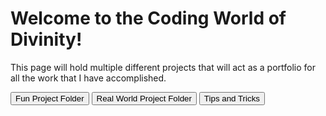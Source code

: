 <html>
<h1> Welcome to the Coding World of Divinity!</h1>
  <p> This page will hold multiple different projects that will act as a portfolio for all the work that I have accomplished.
    
  <button> Fun Project Folder </button> <button> Real World Project Folder </button> <button> Tips and Tricks </button>
  </p>

</html>
